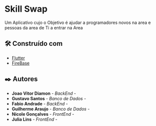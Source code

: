 # Skill Swap

Um Aplicativo cujo o Objetivo é ajudar a programadores novos na area e pessoas da area de Ti a entrar na Area

## 🛠️ Construído com

* [Flutter](https://flutter.dev)
* [FireBase](https://firebase.google.com/?hl=pt-br) 


 

## ✒️ Autores


* **Joao Vitor Diamon** - *BackEnd* - [](https://github.com/JoaoVitorDiamon)
* **Gustavo Santos** - *Banco de Dados* - [](https://github.com/GustavoSantos777)
* **Fabio Andrade** - *BackEnd* - [](https://github.com/FabioSouzaOrcus09)
* **Guilherme Araujo** - *Banco de Dados* - [](https://github.com/GuilhermeAraujo539)
* **Nicole Gonçalves** - *FrontEnd* - [](https://github.com/NicoleOG12)
* **Julia Lins** - *FrontEnd* - [](https://github.com/linsjulia)
